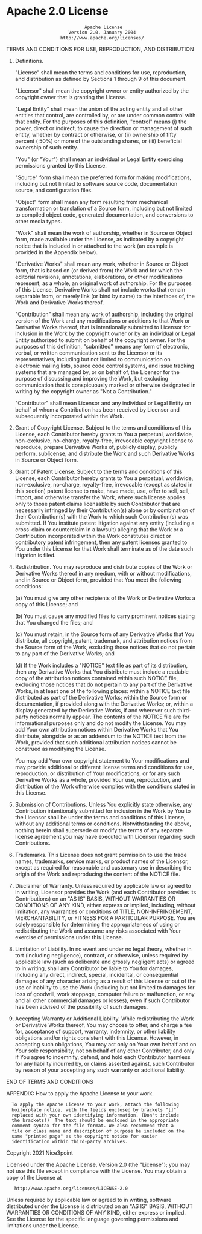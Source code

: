 # Apache 2.0 License

                                 Apache License
                           Version 2.0, January 2004
                        http://www.apache.org/licenses/

TERMS AND CONDITIONS FOR USE, REPRODUCTION, AND DISTRIBUTION

1. Definitions.

   "License" shall mean the terms and conditions for use, reproduction, and distribution as defined by Sections 1 through 9 of this document.

   "Licensor" shall mean the copyright owner or entity authorized by the copyright owner that is granting the License.

   "Legal Entity" shall mean the union of the acting entity and all other entities that control, are controlled by, or are under common control with that entity. For the purposes
   of this definition,
   "control" means (i) the power, direct or indirect, to cause the direction or management of such entity, whether by contract or otherwise, or (ii) ownership of fifty percent (
   50%) or more of the outstanding shares, or (iii) beneficial ownership of such entity.

   "You" (or "Your") shall mean an individual or Legal Entity exercising permissions granted by this License.

   "Source" form shall mean the preferred form for making modifications, including but not limited to software source code, documentation source, and configuration files.

   "Object" form shall mean any form resulting from mechanical transformation or translation of a Source form, including but not limited to compiled object code, generated
   documentation, and conversions to other media types.

   "Work" shall mean the work of authorship, whether in Source or Object form, made available under the License, as indicated by a copyright notice that is included in or attached
   to the work
   (an example is provided in the Appendix below).

   "Derivative Works" shall mean any work, whether in Source or Object form, that is based on (or derived from) the Work and for which the editorial revisions, annotations,
   elaborations, or other modifications represent, as a whole, an original work of authorship. For the purposes of this License, Derivative Works shall not include works that
   remain separable from, or merely link (or bind by name) to the interfaces of, the Work and Derivative Works thereof.

   "Contribution" shall mean any work of authorship, including the original version of the Work and any modifications or additions to that Work or Derivative Works thereof, that is
   intentionally submitted to Licensor for inclusion in the Work by the copyright owner or by an individual or Legal Entity authorized to submit on behalf of the copyright owner.
   For the purposes of this definition, "submitted"
   means any form of electronic, verbal, or written communication sent to the Licensor or its representatives, including but not limited to communication on electronic mailing
   lists, source code control systems, and issue tracking systems that are managed by, or on behalf of, the Licensor for the purpose of discussing and improving the Work, but
   excluding communication that is conspicuously marked or otherwise designated in writing by the copyright owner as "Not a Contribution."

   "Contributor" shall mean Licensor and any individual or Legal Entity on behalf of whom a Contribution has been received by Licensor and subsequently incorporated within the
   Work.

2. Grant of Copyright License. Subject to the terms and conditions of this License, each Contributor hereby grants to You a perpetual, worldwide, non-exclusive, no-charge,
   royalty-free, irrevocable copyright license to reproduce, prepare Derivative Works of, publicly display, publicly perform, sublicense, and distribute the Work and such
   Derivative Works in Source or Object form.

3. Grant of Patent License. Subject to the terms and conditions of this License, each Contributor hereby grants to You a perpetual, worldwide, non-exclusive, no-charge,
   royalty-free, irrevocable
   (except as stated in this section) patent license to make, have made, use, offer to sell, sell, import, and otherwise transfer the Work, where such license applies only to those
   patent claims licensable by such Contributor that are necessarily infringed by their Contribution(s) alone or by combination of their Contribution(s)
   with the Work to which such Contribution(s) was submitted. If You institute patent litigation against any entity (including a cross-claim or counterclaim in a lawsuit) alleging
   that the Work or a Contribution incorporated within the Work constitutes direct or contributory patent infringement, then any patent licenses granted to You under this License
   for that Work shall terminate as of the date such litigation is filed.

4. Redistribution. You may reproduce and distribute copies of the Work or Derivative Works thereof in any medium, with or without modifications, and in Source or Object form,
   provided that You meet the following conditions:

   (a) You must give any other recipients of the Work or Derivative Works a copy of this License; and

   (b) You must cause any modified files to carry prominent notices stating that You changed the files; and

   (c) You must retain, in the Source form of any Derivative Works that You distribute, all copyright, patent, trademark, and attribution notices from the Source form of the Work,
   excluding those notices that do not pertain to any part of the Derivative Works; and

   (d) If the Work includes a "NOTICE" text file as part of its distribution, then any Derivative Works that You distribute must include a readable copy of the attribution notices
   contained within such NOTICE file, excluding those notices that do not pertain to any part of the Derivative Works, in at least one of the following places: within a NOTICE text
   file distributed as part of the Derivative Works; within the Source form or documentation, if provided along with the Derivative Works; or, within a display generated by the
   Derivative Works, if and wherever such third-party notices normally appear. The contents of the NOTICE file are for informational purposes only and do not modify the License.
   You may add Your own attribution notices within Derivative Works that You distribute, alongside or as an addendum to the NOTICE text from the Work, provided that such additional
   attribution notices cannot be construed as modifying the License.

   You may add Your own copyright statement to Your modifications and may provide additional or different license terms and conditions for use, reproduction, or distribution of
   Your modifications, or for any such Derivative Works as a whole, provided Your use, reproduction, and distribution of the Work otherwise complies with the conditions stated in
   this License.

5. Submission of Contributions. Unless You explicitly state otherwise, any Contribution intentionally submitted for inclusion in the Work by You to the Licensor shall be under the
   terms and conditions of this License, without any additional terms or conditions. Notwithstanding the above, nothing herein shall supersede or modify the terms of any separate
   license agreement you may have executed with Licensor regarding such Contributions.

6. Trademarks. This License does not grant permission to use the trade names, trademarks, service marks, or product names of the Licensor, except as required for reasonable and
   customary use in describing the origin of the Work and reproducing the content of the NOTICE file.

7. Disclaimer of Warranty. Unless required by applicable law or agreed to in writing, Licensor provides the Work (and each Contributor provides its Contributions) on an "AS IS"
   BASIS, WITHOUT WARRANTIES OR CONDITIONS OF ANY KIND, either express or implied, including, without limitation, any warranties or conditions of TITLE, NON-INFRINGEMENT,
   MERCHANTABILITY, or FITNESS FOR A PARTICULAR PURPOSE. You are solely responsible for determining the appropriateness of using or redistributing the Work and assume any risks
   associated with Your exercise of permissions under this License.

8. Limitation of Liability. In no event and under no legal theory, whether in tort (including negligence), contract, or otherwise, unless required by applicable law (such as
   deliberate and grossly negligent acts) or agreed to in writing, shall any Contributor be liable to You for damages, including any direct, indirect, special, incidental, or
   consequential damages of any character arising as a result of this License or out of the use or inability to use the Work (including but not limited to damages for loss of
   goodwill, work stoppage, computer failure or malfunction, or any and all other commercial damages or losses), even if such Contributor has been advised of the possibility of
   such damages.

9. Accepting Warranty or Additional Liability. While redistributing the Work or Derivative Works thereof, You may choose to offer, and charge a fee for, acceptance of support,
   warranty, indemnity, or other liability obligations and/or rights consistent with this License. However, in accepting such obligations, You may act only on Your own behalf and
   on Your sole responsibility, not on behalf of any other Contributor, and only if You agree to indemnify, defend, and hold each Contributor harmless for any liability incurred
   by, or claims asserted against, such Contributor by reason of your accepting any such warranty or additional liability.

END OF TERMS AND CONDITIONS

APPENDIX: How to apply the Apache License to your work.

      To apply the Apache License to your work, attach the following
      boilerplate notice, with the fields enclosed by brackets "[]"
      replaced with your own identifying information. (Don't include
      the brackets!)  The text should be enclosed in the appropriate
      comment syntax for the file format. We also recommend that a
      file or class name and description of purpose be included on the
      same "printed page" as the copyright notice for easier
      identification within third-party archives.

Copyright 2021 Nice3point

Licensed under the Apache License, Version 2.0 (the "License"); you may not use this file except in compliance with the License. You may obtain a copy of the License at

       http://www.apache.org/licenses/LICENSE-2.0

Unless required by applicable law or agreed to in writing, software distributed under the License is distributed on an "AS IS" BASIS, WITHOUT WARRANTIES OR CONDITIONS OF ANY KIND,
either express or implied. See the License for the specific language governing permissions and limitations under the License.
